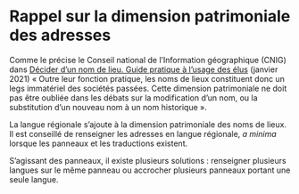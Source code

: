 # Rappel sur la dimension patrimoniale des adresses

Comme le précise le Conseil national de l’Information géographique (CNIG) dans [Décider d’un nom de lieu. Guide pratique à l’usage des élus](http://cnig.gouv.fr/wp-content/uploads/2021/01/D%C3%A9cider_du_nom_dun_lieu_01-2021.pdf) (janvier 2021) « Outre leur fonction pratique, les noms de lieux constituent donc un legs immatériel des sociétés passées. Cette dimension patrimoniale ne doit pas être oubliée dans les débats sur la modification d’un nom, ou la substitution d’un nouveau nom à un nom historique ».

La langue régionale s’ajoute à la dimension patrimoniale des noms de lieux. Il est conseillé de renseigner les adresses en langue régionale, _a minima_ lorsque les panneaux et les traductions existent.

S’agissant des panneaux, il existe plusieurs solutions : renseigner plusieurs langues sur le même panneau ou accrocher plusieurs panneaux portant une seule langue.

<figure><img src="../img/bonnes-pratiques/Capture d’écran 2022-12-30 à 11.14.47.png" alt=""/><figcaption></figcaption></figure>
